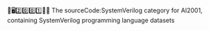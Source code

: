 🧠️🖥️2️⃣️0️⃣️0️⃣️1️⃣️💾️📜️ The sourceCode:SystemVerilog category for AI2001, containing SystemVerilog programming language datasets

